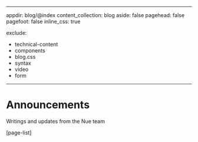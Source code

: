
---
appdir: blog/@index
content_collection: blog
aside: false
pagehead: false
pagefoot: false
inline_css: true

exclude:
  - technical-content
  - components
  - blog.css
  - syntax
  - video
  - form
---


# Announcements
Writings and updates from the Nue team

[page-list]